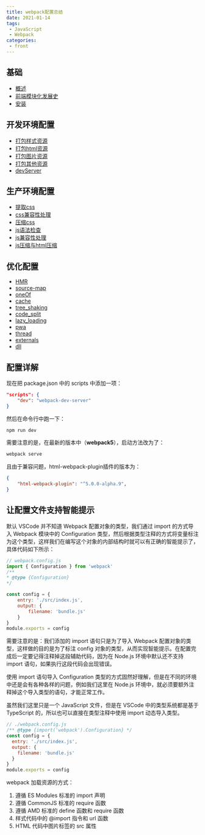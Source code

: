 ```yaml
---
title: webpack配置总结
date: 2021-01-14
tags:
 - JavaScript
 - Webpack
categories:
 - front
---
```


## 基础
 - [概述](../../webpack/README.md)
 - [前端模块化发展史](./modularization_history.md)
 - [安装](./Install.md)

## 开发环境配置
 - [打包样式资源](./webpack_css.md)
 - [打包html资源](./webpack_html.md)
 - [打包图片资源](./webpack_img.md)
 - [打包其他资源](./webpack_other.md)
 - [devServer](./webpack与dev.md)

## 生产环境配置
 - [提取css](./webpack_extract_css.md)
 - [css兼容性处理](./webpack_css_compatible.md)
 - [压缩css](./webpack_css_compress.md)
 - [js语法检查](./webpack_eslint.md)
 - [js兼容性处理](./webpack_js_compatible.md)
 - [js压缩与html压缩](./webpack_compress_htmljs.md)

## 优化配置
 - [HMR](./hot_update.md)
 - [source-map](./webpack_sourceMap.md)
 - [oneOf](./webpack_loader.md#oneof)
 - [cache](../../engineering/notes/Cache.md)
 - [tree_shaking](./treeShakingAndSideEffects.md)
 - [code_split](./webpack_CodeSplitting.md)
 - [lazy_loading](../../engineering/notes/lazyLoading.md)
 - [pwa](../../engineering/notes/PWA.md)
 - [thread](./webpack_thread.md)
 - [externals](./webpack_externals.md)
 - [dll](./webpack_dll.md)

## 配置详解


现在把 package.json 中的 scripts 中添加一项：

```json
"scripts": {
    "dev": "webpack-dev-server"
}
```

然后在命令行中跑一下：

```sh
npm run dev
```

需要注意的是，在最新的版本中（**webpack5**），启动方法改为了：

```javascript
webpack serve
```

且由于兼容问题，html-webpack-plugin插件的版本为：

```json
{
    "html-webpack-plugin": "^5.0.0-alpha.9",
}
```

## 让配置文件支持智能提示

默认 VSCode 并不知道 Webpack 配置对象的类型，我们通过 import 的方式导入 Webpack 模块中的 Configuration 类型，然后根据类型注释的方式将变量标注为这个类型，这样我们在编写这个对象的内部结构时就可以有正确的智能提示了，具体代码如下所示：

```javascript
// webpack.config.js
import { Configuration } from 'webpack'
/**
* @type {Configuration}
*/

const config = {
	entry: './src/index.js',
    output: {
        filename: 'bundle.js'
    }
}
module.exports = config
```

需要注意的是：我们添加的 import 语句只是为了导入 Webpack 配置对象的类型，这样做的目的是为了标注 config 对象的类型，从而实现智能提示。在配置完成后一定要记得注释掉这段辅助代码，因为在 Node.js 环境中默认还不支持 import 语句，如果执行这段代码会出现错误。

使用 import 语句导入 Configuration 类型的方式固然好理解，但是在不同的环境中还是会有各种各样的问题，例如我们这里在 Node.js 环境中，就必须要额外注释掉这个导入类型的语句，才能正常工作。

虽然我们这里只是一个 JavaScript 文件，但是在 VSCode 中的类型系统都是基于 TypeScript 的，所以也可以直接在类型注释中使用 import 动态导入类型。

```javascript
// ./webpack.config.js
/** @type {import('webpack').Configuration} */
const config = {
  entry: './src/index.js',
  output: {
    filename: 'bundle.js'
  }
}
module.exports = config
```

webpack 加载资源的方式：

1. 遵循 ES Modules 标准的 import 声明
2. 遵循 CommonJS 标准的 require 函数
3. 遵循 AMD 标准的 define 函数和 require 函数
4. 样式代码中的 @import 指令和 url 函数
5. HTML 代码中图片标签的 src 属性